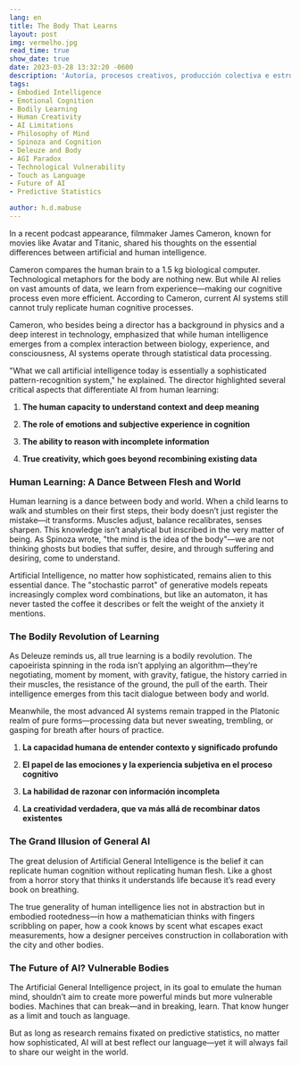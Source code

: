 ```yaml
---
lang: en
title: The Body That Learns
layout: post
img: vermelho.jpg
read_time: true
show_date: true
date: 2023-03-28 13:32:20 -0600
description: 'Autoría, procesos creativos, producción colectiva e estructuras sociales.'
tags:
- Embodied Intelligence
- Emotional Cognition
- Bodily Learning
- Human Creativity
- AI Limitations
- Philosophy of Mind
- Spinoza and Cognition
- Deleuze and Body
- AGI Paradox
- Technological Vulnerability
- Touch as Language
- Future of AI
- Predictive Statistics

author: h.d.mabuse
---
```


In a recent podcast appearance, filmmaker James Cameron, known for movies like Avatar and Titanic, shared his thoughts on the essential differences between artificial and human intelligence.

Cameron compares the human brain to a 1.5 kg biological computer. Technological metaphors for the body are nothing new. But while AI relies on vast amounts of data, we learn from experience—making our cognitive process even more efficient. According to Cameron, current AI systems still cannot truly replicate human cognitive processes.

Cameron, who besides being a director has a background in physics and a deep interest in technology, emphasized that while human intelligence emerges from a complex interaction between biology, experience, and consciousness, AI systems operate through statistical data processing.

"What we call artificial intelligence today is essentially a sophisticated pattern-recognition system," he explained. The director highlighted several critical aspects that differentiate AI from human learning:

1.  **The human capacity to understand context and deep meaning**

2.  **The role of emotions and subjective experience in cognition**

3.  **The ability to reason with incomplete information**

4.  **True creativity, which goes beyond recombining existing data**


### Human Learning: A Dance Between Flesh and World
Human learning is a dance between body and world. When a child learns to walk and stumbles on their first steps, their body doesn’t just register the mistake—it transforms. Muscles adjust, balance recalibrates, senses sharpen. This knowledge isn’t analytical but inscribed in the very matter of being. As Spinoza wrote, "the mind is the idea of the body"—we are not thinking ghosts but bodies that suffer, desire, and through suffering and desiring, come to understand.

Artificial Intelligence, no matter how sophisticated, remains alien to this essential dance. The "stochastic parrot" of generative models repeats increasingly complex word combinations, but like an automaton, it has never tasted the coffee it describes or felt the weight of the anxiety it mentions.

### The Bodily Revolution of Learning

As Deleuze reminds us, all true learning is a bodily revolution. The capoeirista spinning in the roda isn’t applying an algorithm—they’re negotiating, moment by moment, with gravity, fatigue, the history carried in their muscles, the resistance of the ground, the pull of the earth. Their intelligence emerges from this tacit dialogue between body and world.

Meanwhile, the most advanced AI systems remain trapped in the Platonic realm of pure forms—processing data but never sweating, trembling, or gasping for breath after hours of practice.


1.  **La capacidad humana de entender contexto y significado profundo**

2.  **El papel de las emociones y la experiencia subjetiva en el proceso cognitivo**

3.  **La habilidad de razonar con información incompleta**

4.  **La creatividad verdadera, que va más allá de recombinar datos existentes**

### The Grand Illusion of General AI

The great delusion of Artificial General Intelligence is the belief it can replicate human cognition without replicating human flesh. Like a ghost from a horror story that thinks it understands life because it’s read every book on breathing.

The true generality of human intelligence lies not in abstraction but in embodied rootedness—in how a mathematician thinks with fingers scribbling on paper, how a cook knows by scent what escapes exact measurements, how a designer perceives construction in collaboration with the city and other bodies.


### The Future of AI? Vulnerable Bodies

The Artificial General Intelligence project, in its goal to emulate the human mind, shouldn’t aim to create more powerful minds but more vulnerable bodies. Machines that can break—and in breaking, learn. That know hunger as a limit and touch as language.

But as long as research remains fixated on predictive statistics, no matter how sophisticated, AI will at best reflect our language—yet it will always fail to share our weight in the world.
